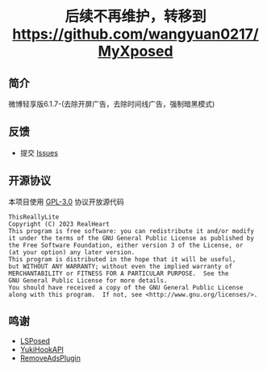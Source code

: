 <div align="center">

# 后续不再维护，转移到 https://github.com/wangyuan0217/MyXposed

</div>

## 简介

微博轻享版6.1.7-(去除开屏广告，去除时间线广告，强制暗黑模式)

## 反馈

* 提交 [Issues](../../issues)

## 开源协议

本项目使用 [GPL-3.0](LICENSE) 协议开放源代码

```text
ThisReallyLite
Copyright (C) 2023 RealHeart
This program is free software: you can redistribute it and/or modify
it under the terms of the GNU General Public License as published by
the Free Software Foundation, either version 3 of the License, or
(at your option) any later version.
This program is distributed in the hope that it will be useful,
but WITHOUT ANY WARRANTY; without even the implied warranty of
MERCHANTABILITY or FITNESS FOR A PARTICULAR PURPOSE.  See the
GNU General Public License for more details.
You should have received a copy of the GNU General Public License
along with this program.  If not, see <http://www.gnu.org/licenses/>.
```

## 鸣谢

* [LSPosed](https://github.com/LSPosed/LSPosed)
* [YukiHookAPI](https://github.com/fankes/YukiHookAPI)
* [RemoveAdsPlugin](https://github.com/chenyue404/RemoveAdsPlugin)

[banner]: https://socialify.git.ci/RealHeart/ThisReallyLite/image?description=1&forks=1&issues=1&language=1&name=1&owner=1&pulls=1&stargazers=1&theme=Auto

